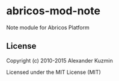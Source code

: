 # abricos-mod-note

Note module for Abricos Platform


## License
Copyright (c) 2010-2015 Alexander Kuzmin

Licensed under the MIT License (MIT)